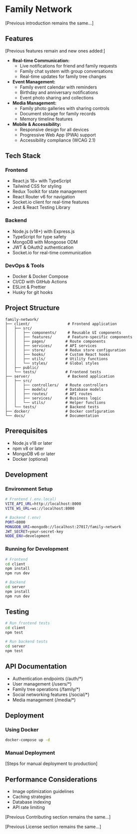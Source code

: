 # Family Network

[Previous introduction remains the same...]

## Features

[Previous features remain and new ones added:]
- **Real-time Communication:**
    - Live notifications for friend and family requests
    - Family chat system with group conversations
    - Real-time updates for family tree changes
- **Event Management:**
    - Family event calendar with reminders
    - Birthday and anniversary notifications
    - Event photo sharing and collections
- **Media Management:**
    - Family photo galleries with sharing controls
    - Document storage for family records
    - Memory timeline features
- **Mobile & Accessibility:**
    - Responsive design for all devices
    - Progressive Web App (PWA) support
    - Accessibility compliance (WCAG 2.1)

## Tech Stack

### Frontend
- React.js 18+ with TypeScript
- Tailwind CSS for styling
- Redux Toolkit for state management
- React Router v6 for navigation
- Socket.io client for real-time features
- Jest & React Testing Library

### Backend
- Node.js (v18+) with Express.js
- TypeScript for type safety
- MongoDB with Mongoose ODM
- JWT & OAuth2 authentication
- Socket.io for real-time communication

### DevOps & Tools
- Docker & Docker Compose
- CI/CD with GitHub Actions
- ESLint & Prettier
- Husky for git hooks

## Project Structure
```
family-network/
├── client/                 # Frontend application
│   ├── src/
│   │   ├── components/     # Reusable UI components
│   │   ├── features/       # Feature-specific components
│   │   ├── pages/         # Route components
│   │   ├── services/      # API services
│   │   ├── store/         # Redux store configuration
│   │   ├── hooks/         # Custom React hooks
│   │   ├── utils/         # Utility functions
│   │   └── styles/        # Global styles
│   ├── public/
│   └── tests/             # Frontend tests
├── server/                 # Backend application
│   ├── src/
│   │   ├── controllers/   # Route controllers
│   │   ├── models/        # Database models
│   │   ├── routes/        # API routes
│   │   ├── services/      # Business logic
│   │   └── utils/         # Helper functions
│   └── tests/             # Backend tests
├── docker/                # Docker configuration
└── docs/                  # Documentation
```

## Prerequisites
- Node.js v18 or later
- npm v8 or later
- MongoDB v6 or later
- Docker (optional)

## Development

### Environment Setup
```bash
# Frontend (.env.local)
VITE_API_URL=http://localhost:8000
VITE_WS_URL=ws://localhost:8000

# Backend (.env)
PORT=8000
MONGODB_URI=mongodb://localhost:27017/family-network
JWT_SECRET=your-secret-key
NODE_ENV=development
```

### Running for Development
```bash
# Frontend
cd client
npm install
npm run dev

# Backend
cd server
npm install
npm run dev
```

## Testing
```bash
# Run frontend tests
cd client
npm test

# Run backend tests
cd server
npm test
```

## API Documentation
- Authentication endpoints (/auth/*)
- User management (/users/*)
- Family tree operations (/family/*)
- Social networking features (/social/*)
- Media management (/media/*)

## Deployment

### Using Docker
```bash
docker-compose up -d
```

### Manual Deployment
[Steps for manual deployment to production]

## Performance Considerations
- Image optimization guidelines
- Caching strategies
- Database indexing
- API rate limiting

[Previous Contributing section remains the same...]

[Previous License section remains the same...]
